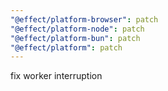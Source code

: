 ```yaml
---
"@effect/platform-browser": patch
"@effect/platform-node": patch
"@effect/platform-bun": patch
"@effect/platform": patch
---
```


fix worker interruption

